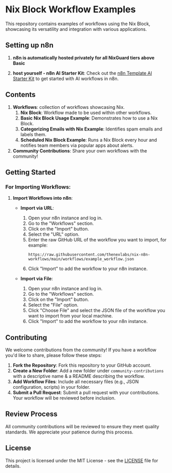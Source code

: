 # Nix Block Workflow Examples

This repository contains examples of workflows using the Nix Block, showcasing its versatility and integration with various applications.

## Setting up n8n
1. **n8n is automatically hosted privately for all NixGuard tiers above Basic**

2. **host yourself - n8n AI Starter Kit**: Check out the [n8n Template AI Starter Kit](https://docs.n8n.io/hosting/starter-kits/ai-starter-kit/) to get started with AI workflows in n8n.

## Contents

1. **Workflows**: collection of workflows showcasing Nix.
   1. **Nix Block**: Workflow made to be used within other workflows.
   1. **Basic Nix Block Usage Example**: Demonstrates how to use a Nix Block.
   2. **Categorizing Emails with Nix Example**: Identifies spam emails and labels them.
   3. **Scheduled Nix Block Example**: Runs a Nix Block every hour and notifies team members via popular apps about alerts.
2. **Community Contributions**: Share your own workflows with the community!

## Getting Started

### For Importing Workflows:

1. **Import Workflows into n8n**:
   - **Import via URL**:
     1. Open your n8n instance and log in.
     2. Go to the "Workflows" section.
     3. Click on the "Import" button.
     4. Select the "URL" option.
     5. Enter the raw GitHub URL of the workflow you want to import, for example:
        ```plaintext
        https://raw.githubusercontent.com/thenexlabs/nix-n8n-workflows/main/workflows/example_workflow.json
        ```
     6. Click "Import" to add the workflow to your n8n instance.

   - **Import via File**:
     1. Open your n8n instance and log in.
     2. Go to the "Workflows" section.
     3. Click on the "Import" button.
     4. Select the "File" option.
     5. Click "Choose File" and select the JSON file of the workflow you want to import from your local machine.
     6. Click "Import" to add the workflow to your n8n instance.

## Contributing

We welcome contributions from the community! If you have a workflow you'd like to share, please follow these steps:

1. **Fork the Repository**: Fork this repository to your GitHub account.
2. **Create a New Folder**: Add a new folder under `community-contributions` with a descriptive name & a README describing the workflow.
3. **Add Workflow Files**: Include all necessary files (e.g., JSON configuration, scripts) in your folder.
4. **Submit a Pull Request**: Submit a pull request with your contributions. Your workflow will be reviewed before inclusion.

## Review Process

All community contributions will be reviewed to ensure they meet quality standards. We appreciate your patience during this process.

## License

This project is licensed under the MIT License - see the [LICENSE](LICENSE) file for details.

